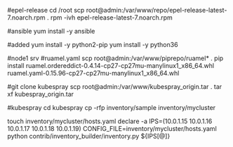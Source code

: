 

#epel-release
cd /root
scp root@admin:/var/www/repo/epel-release-latest-7.noarch.rpm .
rpm -ivh epel-release-latest-7.noarch.rpm

#ansible
yum install -y ansible

#added
yum install -y python2-pip
yum install -y python36

#node1 srv
#ruamel.yaml
scp root@admin:/var/www/piprepo/ruamel* .
pip install ruamel.ordereddict-0.4.14-cp27-cp27mu-manylinux1_x86_64.whl ruamel.yaml-0.15.96-cp27-cp27mu-manylinux1_x86_64.whl


#git clone kubespray
scp root@admin:/var/www/kubespray_origin.tar .
tar xf kubespray_origin.tar

#kubespray
cd kubespray
cp -rfp inventory/sample inventory/mycluster

touch inventory/mycluster/hosts.yaml
declare -a IPS=(10.0.1.15 10.0.1.16 10.0.1.17 10.0.1.18 10.0.1.19)
CONFIG_FILE=inventory/mycluster/hosts.yaml python contrib/inventory_builder/inventory.py ${IPS[@]}

